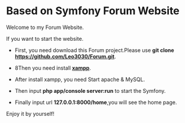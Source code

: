 Based on Symfony Forum Website
================================

Welcome to my Forum Website.

If you want to start the website.

  * First, you need download this Forum project.Please use **git clone https://github.com/Leo3030/Forum.git**.

  * 8Then you need install [**xampp**][1].

  * After install xampp, you need Start apache & MySQL.

  * Then input **php app/console server:run** to start the Symfony.

  * Finally input url **127.0.0.1:8000/home**,you will see the home page.

Enjoy it by yourself!

[1]:  https://www.apachefriends.org/index.html

